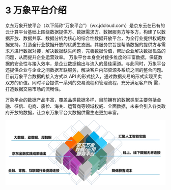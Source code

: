 # 3	万象平台介绍

京东万象开放平台（以下简称“万象平台”）（wx.jdcloud.com）是京东云在已有的云计算平台基础上围绕数据提供方、数据需求方、数据服务方等多方，构建了以数据开放、数据共享、数据分析为核心的综合性数据开放平台，为全行业提供权威数据支持，打造全行业数据开放的优质生态圈。其服务宗旨是帮助数据的提供方与需求方进行数据对接，解决数据缺失问题，完善数据价值，帮助企业解决数据孤岛的问题，从而提升企业运营效率。 
万象平台本身会对接多维度的丰富数据，保证数据的安全性与接入效率，是企业数据输出与流入的最佳渠道。与此同时，万象平台还提供企业与企业之间数据互联服务，解决客户内部资源多系统之间的整合问题。目前万象平台数据的接入方式以 API 的形式接入，通过数据交易的形式实现买卖双方的价值。同时平台提供一系列的交易流程和管理流程，充分满足客户所 需，打造数据交易市场的流畅性。

万象平台的数据产品丰富，覆盖品类数据多样，目前拥有的数据类型主要包括金融、征信、电商、质检、海关、运营商等领域权威、全面数据，未来会引入各类政府开放的数据，让京东万象平台大数据供需生态更加丰富。

![image](../../../image/JDCloud-WhitePaper/JDCloud-WhitePaper-Enterprise-Integration-Best-Practice-with-WanXiangAPI/wanxiang-data-app-service-platform.png
)
